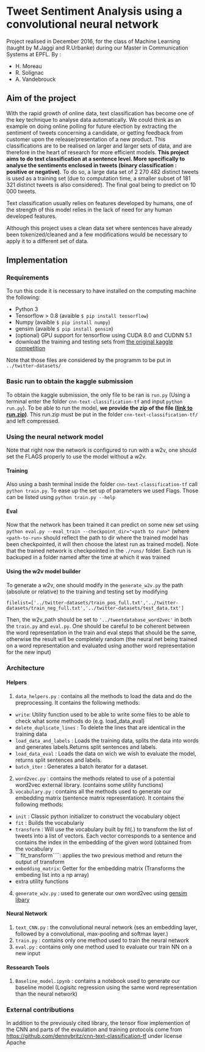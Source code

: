 # Tweet Sentiment Analysis using a convolutional neural network
Project realised in December 2016, for the class of Machine Learning (taught by M.Jaggi and R.Urbanke) during our Master in Communication Systems at EPFL. 
By :
- H. Moreau 
- R. Solignac
- A. Vandebrouck

## Aim of the project
With the rapid growth of online data, text classification has become one of the key technique to analyse data automatically. We could think as an example on doing online polling for future election by extracting the sentiment of tweets concerning a candidate, or getting feedback from customer upon the release/presentation of a new product. This classifications are to be realised on larger and larger sets of data, and are therefore in the heart of research for more efficient models. 
**This project aims to do text classification at a sentence level. More specifically to analyse the sentiments enclosed in tweets (binary classification : positive or negative)**. To do so, a large data set of 2 270 482 distinct tweets is used as a training set (due to computation time, a smaller subset of 181 321 distinct tweets is also considered). The final goal being to predict on 10 000 tweets.

Text classification usually relies on features developed by humans, one of the strength of this model relies in the lack of need for any human developed features.

Although this project uses a clean data set where sentences have already been tokenized/cleaned and a few modifications would be necessary to apply it to a different set of data.

## Implementation
### Requirements
To run this code it is necessary to have installed on the computing machine the following:
- Python 3
- Tensorflow > 0.8 (avaible ```$ pip install tensorflow```)
- Numpy (avaible ```$ pip install numpy```)
- gensim (avaible ```$ pip install gensim```)
- (optional) GPU support for tensorflow using CUDA 8.0 and CUDNN 5.1
- download the training and testing sets from [the original kaggle competition](https://inclass.kaggle.com/c/epfml-text)

Note that those files are considered by the programm to be put in ```../twitter-datasets/```

### Basic run to obtain the kaggle submission
To obtain the kaggle submission, the only file to be ran is ```run.py``` (Using a terminal enter the folder ```cnn-text-classification-tf``` and input ```python run.py```). To be able to run the model, **we provide the zip of the file ([link to run.zip](https://www.dropbox.com/s/8p1rm0wwpfpckpm/runs.zip?dl=0))**. This run.zip must be put in the folder ```cnn-text-classification-tf/``` and left compressed.

### Using the neural network model 
Note that right now the network is configured to run with a w2v, one should set the FLAGS properly to use the model without a w2v.

#### Training
Also using a bash terminal inside the folder ```cnn-text-classification-tf``` call ```python train.py```. To ease up the set up of parameters we used Flags. Those can be listed using ```python train.py --help```

#### Eval
Now that the network has been trained it can predict on some new set using ```python eval.py --eval_train --checkpoint_dir="<path to run>"``` (where ```<path-to-run>``` should reflect the path to dir where the trained model has been checkpointed, it will then choose the latest run as trained model). Note that the trained network is checkpointed in the ```./runs/``` folder. Each run is backuped in a folder named after the time at which it was trained

#### Using the w2v model builder
To generate a w2v, one should modify in the ```generate_w2v.py``` the path (absolute or relative) to the training and testing set by modifying 
```
filelist=['../twitter-datasets/train_pos_full.txt','../twitter-datasets/train_neg_full.txt','../twitter-datasets/test_data.txt']
```
Then, the w2v_path should be set to ```'../tweetdatabase_word2vec'``` in both the ```train.py``` and ```eval.py```. One should be careful to be coherent between the word representation in the train and eval steps that should be the same, otherwise the result will be completely random (the neural net being trained on a word representation and evaluated using another word representation for the new input)

### Architecture
#### Helpers
1. ```data_helpers.py``` : contains all the methods to load the data and do the preprocessing. It contains the following methods:
  * ```write```: Utility function used to be able to write some files to be able to check what some methods do (e.g. load_data_eval)
  *  ```delete_duplicate_lines``` : To delete the lines that are identical in the training data
  *  ```load_data_and_labels``` : Loads the training data, splits the data into words and generates labels.Returns split sentences and labels.
  *  ```load_data_eval``` :     Loads the data on wich we wish to evaluate the model, returns split sentences and labels.
  *  ```batch_iter``` :  Generates a batch iterator for a dataset.
2. ```word2vec.py``` : contains the methods related to use of a potential word2vec external library. (contains some utility functions)
3. ```vocabulary.py``` : contains all the methods used to generate our embedding matrix (sentence matrix representation). It contains the following methods:
  * ```init``` : Classic python initializer to construct the vocabulary object
  * ```fit``` : Builds the vocabulariy
  * ```transform``` : Will use the vocabulary built by fit(.) to transform the list of tweets into a list of vectors. Each vector corresponds to a sentence and contains the index in the embedding of the given word (obtained from the vocabulary
  * ```fit_transform````:  applies the two previous method and return the output of transform
  * ```embedding_matrix```: Getter for the embedding matrix (Transforms the embeding list into a np array)
  * extra utility functions
4. ```generate_w2v.py``` : used to generate our own word2vec using [gensim libary](https://radimrehurek.com/gensim/models/word2vec.html)
 
#### Neural Network
1. ```text_CNN.py``` : the convolutional neural network (ses an embedding layer, followed by a convolutional, max-pooling and softmax layer.)
2. ```train.py``` : contains only one method used to train the neural network
3. ```eval.py``` : contains only one method used to evaluate our train NN on a new input

#### Ressearch Tools
1. ```Baseline_model.ipynb``` : contains a notebook used to generate our baseline model (Logisitc regression using the same word representation than the neural network)

### External contributions
In addition to the previously cited library, the tensor flow implemention of the CNN and parts of the evaulation and training protocols come from https://github.com/dennybritz/cnn-text-classification-tf under license Apache
